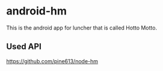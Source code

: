 android-hm
==========

This is the android app for luncher that is called Hotto Motto. 

## Used API
https://github.com/pine613/node-hm
